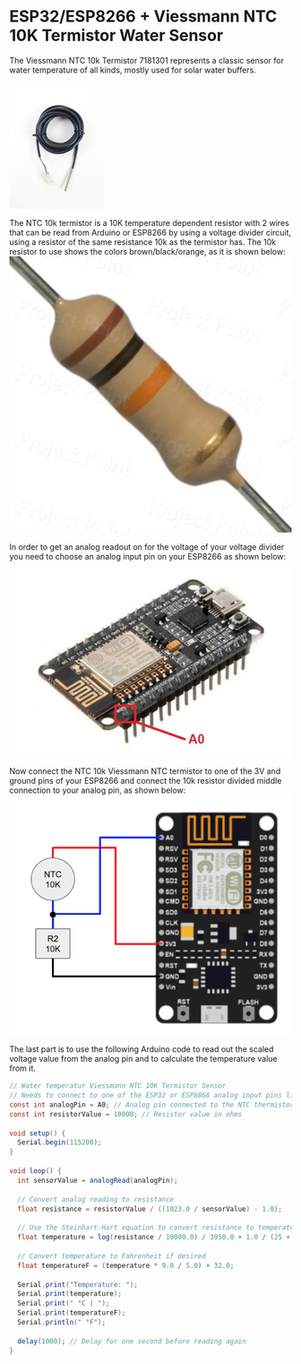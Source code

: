 # ESP32/ESP8266 + Viessmann NTC 10K Termistor Water Sensor

The Viessmann NTC 10k Termistor 7181301 represents a classic sensor for water temperature of all kinds, mostly used for solar water buffers.

![NTC 10k Viessmann termistor](ntc_10k_viessmann_termistor.jpeg)

The NTC 10k termistor is a 10K temperature dependent resistor with 2 wires that can be read from Arduino or ESP8266 by using a voltage divider circuit, 
using a resistor of the same resistance 10k as the termistor has.
The 10k resistor to use shows the colors brown/black/orange, as it is shown below:
![10k resistor color codes](10k_resistor_colors.png)

In order to get an analog readout on for the voltage of your voltage divider you need to choose an analog input pin on your ESP8266 as shown below:

![esp8266 analog pin](esp8266_analog_pin.png)

Now connect the NTC 10k Viessmann NTC termistor to one of the 3V and ground pins of your ESP8266 and connect the 10k resistor divided middle connection to your analog pin, as shown below:
![esp8266 NTC 10k termistor circuit](NTC_10k_esp_circuit.png)

The last part is to use the following Arduino code to read out the scaled voltage value from the analog pin and to calculate the temperature value from it.

```java
// Water temperatur Viessmann NTC 10K Termistor Sensor 
// Needs to connect to one of the ESP32 or ESP8866 analog input pins like A0
const int analogPin = A0; // Analog pin connected to the NTC thermistor
const int resistorValue = 10000; // Resistor value in ohms

void setup() {
  Serial.begin(115200);
}

void loop() {
  int sensorValue = analogRead(analogPin);

  // Convert analog reading to resistance
  float resistance = resistorValue / ((1023.0 / sensorValue) - 1.0);

  // Use the Steinhart-Hart equation to convert resistance to temperature in Celsius
  float temperature = log(resistance / 10000.0) / 3950.0 + 1.0 / (25 + 273.15);

  // Convert temperature to Fahrenheit if desired
  float temperatureF = (temperature * 9.0 / 5.0) + 32.0;

  Serial.print("Temperature: ");
  Serial.print(temperature);
  Serial.print(" °C | ");
  Serial.print(temperatureF);
  Serial.println(" °F");

  delay(1000); // Delay for one second before reading again
}
```
